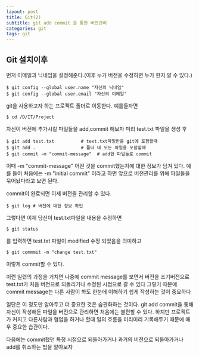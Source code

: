 ```yaml
---
layout: post
title: Git(2)
subtitle: git add commit 을 통한 버전관리
categories: git
tags: git
---
```


## Git 설치이후
먼저 이메일과 닉네임을 설정해준다.(이후 누가 버전을 수정하면 누가 한지 알 수 있다.)
~~~
$ git config --global user.name "자신의 닉네임"
$ git config --global user.email "자신의 이메일"
~~~

git을 사용하고자 하는 프로젝트 폴더로 이동한다. 예를들자면
~~~
$ cd /D/IT/Project
~~~

자신이 버전에 추가시킬 파일들을 add,commit 해보자
미리 test.txt 파일을 생성 후
~~~
$ git add test.txt          # text.txt파일만을 git에 포함할때
$ git add .                 # 폴더 내 모든 파일을 포함할때
$ git commit -m "commit-message"  # add한 파일들로 commit  
~~~
이때 -m "commit-message" 어떤 것을 commit했는지에 대한 정보가 담겨 있다.
예를 들어 처음에는 -m "initial commit" 이라고 하면 앞으로 버전관리를 위해 파일들을 묶어놨다라고 보면 된다.

commit이 완료되면 이제 버전을 관리할 수 있다.
~~~
$ git log # 버전에 대한 정보 확인
~~~
그렇다면 이제 당신이 test.txt파일을 내용을 수정하면
~~~
$ git status
~~~
를 입력하면 test.txt 파일이 modified 수정 되었음을 의미하고
~~~
$ git commmit -m "change test.txt"
~~~
이렇게 commit할 수 있다.

이런 일련의 과정을 거치면 나중에 commit message를 보면서 버전을 초기버전으로 test.txt가 처음 버전으로 되돌리기나
수정된 시점으로 갈 수 있다 그렇기 때문에 commit message는 다른 사람이 봐도 한눈에 이해하기 쉽게 작성하는 것이 중요하다 

일단은 이 정도만 알아두고 더 중요한 것은 습관화하는 것이다. git add commit을 통해 자신이 작성해둔 파일을 버전으로 관리하면 처음에는 불편할 수 있다.
하지만 프로젝트가 커지고 다른사람과 협업을 하거나 할때 일의 흐름을 미리미리 기록해두기 때문에 매우 중요한 습관이다.

다음에는 commit했던 특정 시점으로 되돌아가거나 과거의 버전으로 되돌아가거나 add를 취소하는 법을 알아보자
